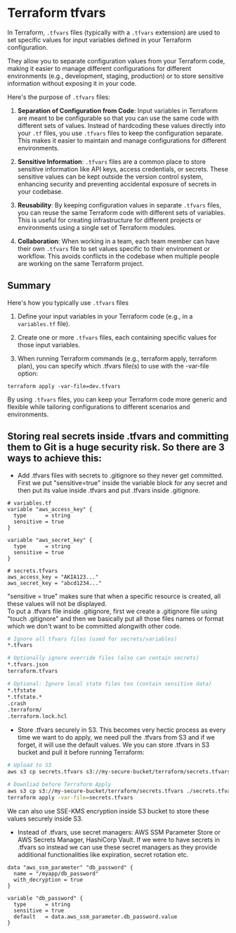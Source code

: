 # Terraform tfvars

In Terraform, `.tfvars` files (typically with a `.tfvars` extension) are used to set specific values for input variables defined in your Terraform configuration. 

They allow you to separate configuration values from your Terraform code, making it easier to manage different configurations for different environments (e.g., development, staging, production) or to store sensitive information without exposing it in your code.

Here's the purpose of `.tfvars` files:

1. **Separation of Configuration from Code**: Input variables in Terraform are meant to be configurable so that you can use the same code with different sets of values. Instead of hardcoding these values directly into your `.tf` files, you use `.tfvars` files to keep the configuration separate. This makes it easier to maintain and manage configurations for different environments.

2. **Sensitive Information**: `.tfvars` files are a common place to store sensitive information like API keys, access credentials, or secrets. These sensitive values can be kept outside the version control system, enhancing security and preventing accidental exposure of secrets in your codebase.

3. **Reusability**: By keeping configuration values in separate `.tfvars` files, you can reuse the same Terraform code with different sets of variables. This is useful for creating infrastructure for different projects or environments using a single set of Terraform modules.

4. **Collaboration**: When working in a team, each team member can have their own `.tfvars` file to set values specific to their environment or workflow. This avoids conflicts in the codebase when multiple people are working on the same Terraform project.

## Summary

Here's how you typically use `.tfvars` files

1. Define your input variables in your Terraform code (e.g., in a `variables.tf` file).

2. Create one or more `.tfvars` files, each containing specific values for those input variables.

3. When running Terraform commands (e.g., terraform apply, terraform plan), you can specify which .tfvars file(s) to use with the -var-file option:

```
terraform apply -var-file=dev.tfvars
```

By using `.tfvars` files, you can keep your Terraform code more generic and flexible while tailoring configurations to different scenarios and environments.

## Storing real secrets inside .tfvars and committing them to Git is a huge security risk. So there are 3 ways to achieve this:
- Add .tfvars files with secrets to .gitignore so they never get committed. First we put "sensitive=true" inside the variable block for any secret and then put its value inside .tfvars and put .tfvars inside .gitignore.
```hcl
# variables.tf
variable "aws_access_key" {
  type      = string
  sensitive = true
}

variable "aws_secret_key" {
  type      = string
  sensitive = true
}
```


```hcl
# secrets.tfvars
aws_access_key = "AKIA123..."
aws_secret_key = "abcd1234..."
```
"sensitive = true" makes sure that when a specific resource is created, all these values will not be displayed. </br>
To put a .tfvars file inside .gitignore, first we create a .gitignore file using "touch .gitignore" and then we basically put all those files names or format which we don't want to be committed alongwith other code.
```sh
# Ignore all tfvars files (used for secrets/variables)
*.tfvars

# Optionally ignore override files (also can contain secrets)
*.tfvars.json
terraform.tfvars

# Optional: Ignore local state files too (contain sensitive data)
*.tfstate
*.tfstate.*
.crash
.terraform/
.terraform.lock.hcl
```
- Store .tfvars securely in S3. This becomes very hectic process as every time we want to do apply, we need pull the .tfvars from S3 and if we forget, it will use the default values. We you can store .tfvars in S3 bucket and pull it before running Terraform:
```sh
# Upload to S3
aws s3 cp secrets.tfvars s3://my-secure-bucket/terraform/secrets.tfvars
```

```sh
# Downliad before Terraform Apply
aws s3 cp s3://my-secure-bucket/terraform/secrets.tfvars ./secrets.tfvars
terraform apply -var-file=secrets.tfvars
```
We can also use SSE-KMS encryption inside S3 bucket to store these values securely inside S3. 

- Instead of .tfvars, use secret managers: AWS SSM Parameter Store or AWS Secrets Manager, HashiCorp Vault. If we were to have secrets in .tfvars so instead we can use these secret managers as they provide additional functionalities like expiration, secret rotation etc.
```hcl
data "aws_ssm_parameter" "db_password" {
  name = "/myapp/db_password"
  with_decryption = true
}

variable "db_password" {
  type      = string
  sensitive = true
  default   = data.aws_ssm_parameter.db_password.value
}
```

